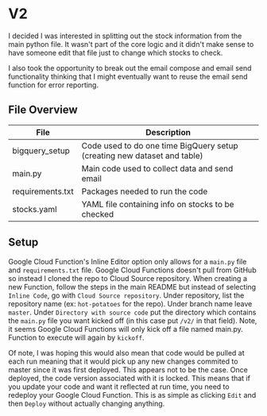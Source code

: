 # V2
I decided I was interested in splitting out the stock information from the main python file. It wasn't part of the core logic and it didn't make sense to have someone edit that file just to change which stocks to check.

I also took the opportunity to break out the email compose and email send functionality thinking that I might eventually want to reuse the email send function for error reporting.

## File Overview
| File | Description |
|------|-------------|
| bigquery_setup | Code used to do one time BigQuery setup (creating new dataset and table) |
| main.py | Main code used to collect data and send email |
| requirements.txt | Packages needed to run the code |
| stocks.yaml | YAML file containing info on stocks to be checked |

## Setup
Google Cloud Function's Inline Editor option only allows for a `main.py` file and `requirements.txt` file. Google Cloud Functions doesn't pull from GitHub so instead I cloned the repo to Cloud Source repository. When creating a new Function, follow the steps in the main README but instead of selecting `Inline Code`, go with `Cloud Source repository`. Under repository, list the repository name (ex: `hot-potatoes` for the repo). Under branch name leave `master`. Under `Directory with source code` put the directory which contains the `main.py` file you want kicked off (in this case put `/v2/` in that field). Note, it seems Google Cloud Functions will only kick off a file named main.py. Function to execute will again by `kickoff`.

Of note, I was hoping this would also mean that code would be pulled at each run meaning that it would pick up any new changes commited to master since it was first deployed. This appears not to be the case. Once deployed, the code version associated with it is locked. This means that if you update your code and want it reflected at run time, you need to redeploy your Google Cloud Function. This is as simple as clicking `Edit` and then `Deploy` without actually changing anything.
